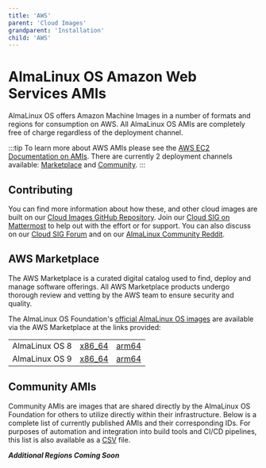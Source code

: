 ```yaml
---
title: 'AWS'
parent: 'Cloud Images'
grandparent: 'Installation'
child: 'AWS'
---
```


<Breadcrumbs />

# AlmaLinux OS Amazon Web Services AMIs

AlmaLinux OS offers Amazon Machine Images in a number of formats and regions for consumption on AWS. All AlmaLinux OS AMIs are completely free of charge regardless of the deployment channel. 

:::tip
To learn more about AWS AMIs please see the [AWS EC2 Documentation on AMIs](https://docs.aws.amazon.com/AWSEC2/latest/UserGuide/AMIs.html). There are currently 2 deployment channels available: [Marketplace](#aws-marketplace) and [Community](#community-amis).
:::

## Contributing
You can find more information about how these, and other cloud images are built on our [Cloud Images GitHub Repository](https://github.com/AlmaLinux/cloud-images). Join our [Cloud SIG on Mattermost](https://chat.almalinux.org/almalinux/channels/sigcloud) to help out with the effort or for support. You can also discuss on our [Cloud SIG Forum](https://forums.almalinux.org/c/sigs/cloud-sig/10) and on our [AlmaLinux Community Reddit](https://www.reddit.com/r/AlmaLinux).

## AWS Marketplace
The AWS Marketplace is a curated digital catalog used to find, deploy and manage software offerings. All AWS Marketplace products undergo thorough review and vetting by the AWS team to ensure security and quality.

The AlmaLinux OS Foundation's [official AlmaLinux OS images](https://aws.amazon.com/marketplace/seller-profile?id=529d1014-352c-4bed-8b63-6120e4bd3342) are available via the AWS Marketplace at the links provided:

<table align="center">
    <tr>
        <td align="center">AlmaLinux OS 8</td>
        <td align="center"><a href="https://aws.amazon.com/marketplace/pp/prodview-mku4y3g4sjrye">x86_64</a></td>
        <td align="center"><a href="https://aws.amazon.com/marketplace/pp/prodview-zgsymdwitnxmm">arm64</a></td>
    </tr>
    <tr>
        <td align="center">AlmaLinux OS 9</td>
        <td align="center"><a href="https://aws.amazon.com/marketplace/pp/prodview-ykmb6re2rcouy">x86_64</a></td>
        <td align="center"><a href="https://aws.amazon.com/marketplace/pp/prodview-pvttztrj2uzjk">arm64</a></td>
    </tr>
</table>

## Community AMIs

Community AMIs are images that are shared directly by the AlmaLinux OS Foundation for others to utilize directly within their infrastructure. Below is a complete list of currently published AMIs and their corresponding IDs. For purposes of automation and integration into build tools and CI/CD pipelines, this list is also available as a [CSV](https://wiki.almalinux.org/ci-data/aws_amis.csv) file.

***Additional Regions Coming Soon***

<Content :page-key="$site.pages.find(p => p.path === '/cloud/AWS_AMIS.html').key"/>
